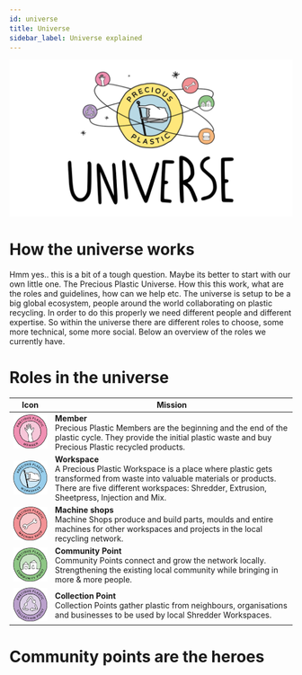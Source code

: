 ```yaml
---
id: universe
title: Universe
sidebar_label: Universe explained
---
```


<style>
:root {
  --highlight: #f2a5c1;
  --hover: #f2a5c1;
}
</style>

<img src="../assets/universe/universe.png" width="800"/>    

# How the universe works

Hmm yes.. this is a bit of a tough question. Maybe its better to start with our own little one. The Precious Plastic Universe. How this this work, what are the roles and guidelines, how can we help etc. The universe is setup to be a big global ecosystem, people around the world collaborating on plastic recycling. In order to do this properly we need different people and different expertise. So within the universe there are different roles to choose, some more technical, some more social. Below an overview of the roles we currently have.



# Roles in the universe

| Icon   |  Mission |
|----------|----------------------|
| <img src="../assets/universe/badge-member.png" width="150"/>           | __Member__ <br> Precious Plastic Members are the beginning and the end of the plastic cycle. They provide the initial plastic waste and buy Precious Plastic recycled products.    |
| <img src="../assets/universe/badge-workspace.png" width="150"/>        |  __Workspace__ <br> A Precious Plastic Workspace is a place where plastic gets transformed from waste into valuable materials or products. There are five different workspaces: Shredder, Extrusion, Sheetpress, Injection and Mix. |
| <img src="../assets/universe/badge-machine-shop.png" width="150"/>     |  __Machine shops__ <br> Machine Shops produce and build parts, moulds and entire machines for other workspaces and projects in the local recycling network.   |
| <img src="../assets/universe/badge-community-point.png" width="150"/>  |  __Community Point__ <br> Community Points connect and grow the network locally. Strengthening the existing local community while bringing in more & more people.  |
| <img src="../assets/universe/badge-collection-point.png" width="150"/> |  __Collection Point__ <br> Collection Points gather plastic from neighbours, organisations and businesses to be used by local Shredder Workspaces.   |


# Community points are the heroes 
